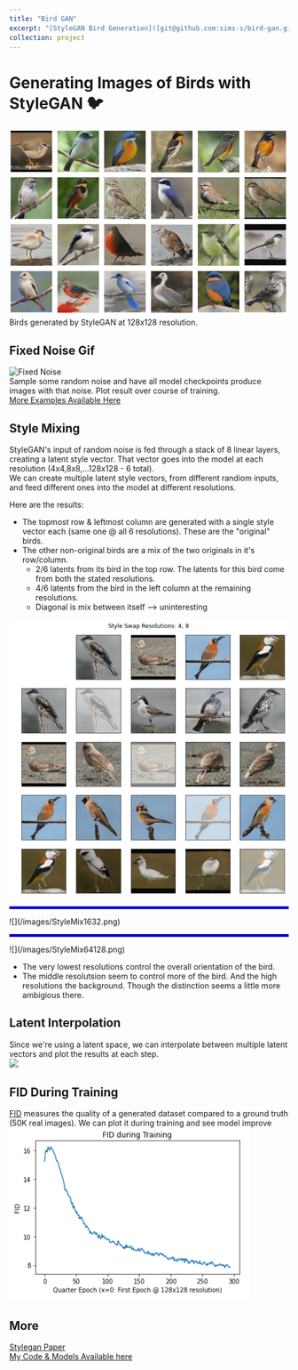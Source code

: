```yaml
---
title: "Bird GAN"
excerpt: "[StyleGAN Bird Generation]([git@github.com:sims-s/bird-gan.git](https://github.com/sims-s/bird-gan))<br/><img src='/images/BirdGanSamples.png'>"
collection: project
---
```


# Generating Images of Birds with StyleGAN 🐦
![Real Generated Birbs](/images/BirdGanSamples.png)  
Birds generated by StyleGAN at 128x128 resolution.

## Fixed Noise Gif
![Fixed Noise](/images/BGFixedNoise.gif)  
Sample some random noise and have all model checkpoints produce images with that noise. Plot result over course of training.  
[More Examples Available Here](https://github.com/sims-s/bird-gan/tree/master/results/fixed_noise_gifs)

## Style Mixing
StyleGAN's input of random noise is fed through a stack of 8 linear layers, creating a latent style vector. That vector goes into the model at each resolution (4x4,8x8,...128x128 - 6 total).  
We can create multiple latent style vectors, from different randiom inputs, and feed different ones into the model at different resolutions.

Here are the results:
* The topmost row & leftmost column are generated with a single style vector each (same one @ all 6 resolutions). These are the "original" birds.
* The other non-original birds are a mix of the two originals in it's row/column.
  * 2/6 latents from its bird in the top row. The latents for this bird come from both the stated resolutions.
  * 4/6 latents from the bird in the left column at the remaining resolutions.
  * Diagonal is mix between itself --> uninteresting

![](/images/StyleMix48.png)
<hr style="border:2px solid blue">
![](/images/StyleMix1632.png)
<hr style="border:2px solid blue">
![](/images/StyleMix64128.png)

* The very lowest resolutions control the overall orientation of the bird.
* The middle resolutsion seem to control more of the bird. And the high resolutions the background. Though the distinction seems a little more ambigious there.

## Latent Interpolation
Since we're using a latent space, we can interpolate between multiple latent vectors and plot the results at each step.  
![](/images/LatentInterpolation.gif)

## FID During Training
[FID](https://en.wikipedia.org/wiki/Fr%C3%A9chet_inception_distance) measures the quality of a generated dataset compared to a ground truth (50K real images). We can plot it during training and see model improve
![](/images/FID.png)

## More
[Stylegan Paper](https://arxiv.org/abs/1912.04958)  
[My Code & Models Available here](https://github.com/sims-s/bird-gan)
